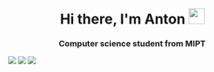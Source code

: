 <h1 align="center">Hi there, I'm Anton</a> 
<img src="https://github.com/blackcater/blackcater/raw/main/images/Hi.gif" height="32"/></h1>
<h3 align="center">Computer science student from MIPT</h3>


![](https://github-profile-summary-cards.vercel.app/api/cards/most-commit-language?username=Troll0ton&theme=solarized_dark)
![](https://github-profile-summary-cards.vercel.app/api/cards/repos-per-language?username=Troll0ton&theme=solarized_dark)
![](https://github-profile-summary-cards.vercel.app/api/cards/stats?username=Troll0ton&theme=solarized_dark)
<!--
**Troll0ton/Troll0ton** is a ✨ _special_ ✨ repository because its `README.md` (this file) appears on your GitHub profile.
[![trophy](https://github-profile-trophy.vercel.app/?username=Troll0ton&theme=chalk)](https://github.com/Troll0ton/github-profile-trophy)
Here are some ideas to get you started:

- 🔭 I’m currently working on ...
- 🌱 I’m currently learning ...
- 👯 I’m looking to collaborate on ...
- 🤔 I’m looking for help with ...
- 💬 Ask me about ...
- 📫 How to reach me: ...
- 😄 Pronouns: ...
- ⚡ Fun fact: ...
-->
